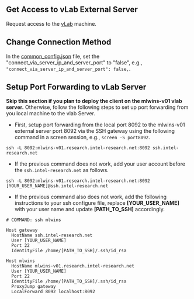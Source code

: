 ## Get Access to vLab External Server

Request access to the [vLab](https://registration.intel-research.net/) machine.


## Change Connection Method

In the [common_config.json](common_config.json) file, set the "connect_via_server_ip_and_server_port" to "false", e.g., `"connect_via_server_ip_and_server_port": false,`.

## Setup Port Forwarding to vLab Server
**Skip this section if you plan to deploy the client on the mlwins-v01 vlab server.** Otherwise, follow the following steps to set up port forwarding from you local machine to the vlab Server.
- First, setup port forwarding from the local port 8092 to the mlwins-v01 external server port 8092 via the SSH gateway using the following command in a screen session, e.g., `screen -S port8092`.
``` 
ssh -L 8092:mlwins-v01.research.intel-research.net:8092 ssh.intel-research.net
```
- If the previous command does not work, add your user account before the `ssh.intel-research.net` as follows.
```
ssh -L 8092:mlwins-v01.research.intel-research.net:8092 [YOUR_USER_NAME]@ssh.intel-research.net
```
 - If the previous command also does not work, add the following instructions to your ssh configure file, replace **[YOUR_USER_NAME]** with your user name and update **[PATH_TO_SSH]** accordingly.
```
# COMMAND: ssh mlwins

Host gateway
  HostName ssh.intel-research.net
  User [YOUR_USER_NAME]
  Port 22
  IdentityFile /home/[PATH_TO_SSH]/.ssh/id_rsa

Host mlwins
  HostName mlwins-v01.research.intel-research.net
  User [YOUR_USER_NAME]
  Port 22
  IdentityFile /home/[PATH_TO_SSH]/.ssh/id_rsa
  ProxyJump gateway
  LocalForward 8092 localhost:8092
```